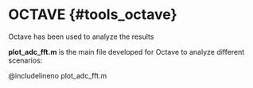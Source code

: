 OCTAVE {#tools_octave}
======
Octave has been used to analyze the results

**plot_adc_fft.m** is the main file developed for Octave to analyze different scenarios:

@includelineno plot_adc_fft.m
